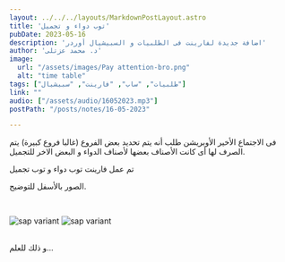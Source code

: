 ```yaml
---
layout: ../../../layouts/MarkdownPostLayout.astro
title: 'توب دواء و تجميل'
pubDate: 2023-05-16
description: 'اضافة جديدة لفارينت فى الطلبيات و السبيشيال أوردر'
author: 'د. محمد عزتلى'
image:
  url: "/assets/images/Pay attention-bro.png"
  alt: "time table"
tags: ["طلبيات", "ساب", "فارينت", "سبيشيال"]
link: ""
audio: ["/assets/audio/16052023.mp3"]
postPath: "/posts/notes/16-05-2023"

---
```


فى الاجتماع الأخير  الأوبريشن طلب أنه يتم تحديد بعض الفروع (غالبا فروع كبيرة) يتم الصرف لها أى كانت الأصناف بعضها لأصناف الدواء و البعض الاخر للتجميل.

تم عمل فارينت توب دواء و توب تجميل

الصور بالأسفل للتوضيح.

<br />

![sap variant](/assets/images/16-5-2023-1.jpg)
![sap variant](/assets/images/16-5-2023-2.jpg)

<br />
و ذلك للعلم...
